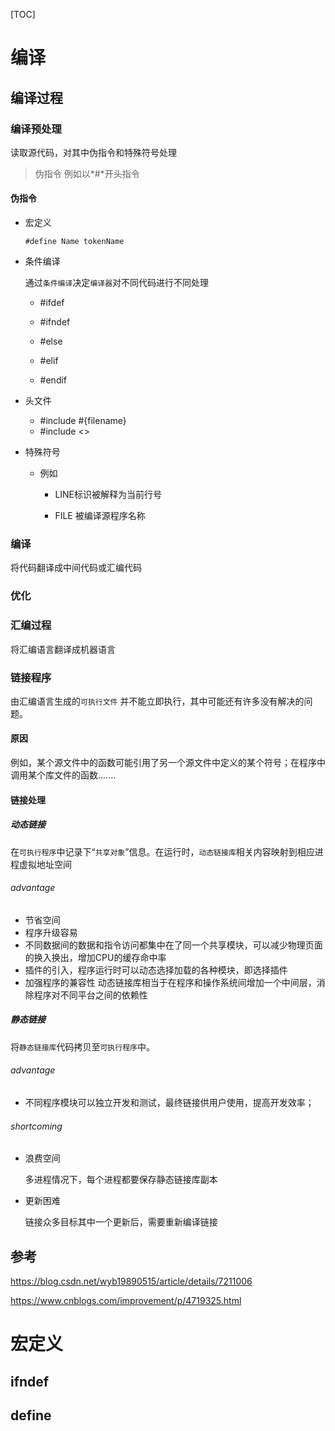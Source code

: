 [TOC]

# 编译

## 编译过程

### 编译预处理

读取源代码，对其中伪指令和特殊符号处理

> 伪指令 例如以*#*开头指令

#### 伪指令

- 宏定义

  ``` 
  #define Name tokenName
  ```

- 条件编译

  通过`条件编译`决定`编译器`对不同代码进行不同处理

  - #ifdef

  - #ifndef
  - #else
  - #elif
  - #endif

- 头文件

  - #include #{filename}
  - #include <>

- 特殊符号

  - 例如

    - LINE标识被解释为当前行号

    - FILE 被编译源程序名称

### 编译

将代码翻译成中间代码或汇编代码

### 优化

### 汇编过程

将汇编语言翻译成机器语言

### 链接程序

由汇编语言生成的`可执行文件` 并不能立即执行，其中可能还有许多没有解决的问题。

#### 原因

例如，某个源文件中的函数可能引用了另一个源文件中定义的某个符号；在程序中调用某个库文件的函数.......

#### 链接处理

##### 动态链接

在`可执行程序`中记录下“`共享对象`”信息。在运行时，`动态链接库`相关内容映射到相应进程虚拟地址空间

###### advantage

- 节省空间
- 程序升级容易
- 不同数据间的数据和指令访问都集中在了同一个共享模块，可以减少物理页面的换入换出，增加CPU的缓存命中率
- 插件的引入，程序运行时可以动态选择加载的各种模块，即选择插件
- 加强程序的兼容性  动态链接库相当于在程序和操作系统间增加一个中间层，消除程序对不同平台之间的依赖性

##### 静态链接

将`静态链接库`代码拷贝至`可执行程序`中。

###### advantage

- 不同程序模块可以独立开发和测试，最终链接供用户使用，提高开发效率；

###### shortcoming

- 浪费空间

  多进程情况下，每个进程都要保存静态链接库副本

- 更新困难

  链接众多目标其中一个更新后，需要重新编译链接



## 参考

https://blog.csdn.net/wyb19890515/article/details/7211006

https://www.cnblogs.com/improvement/p/4719325.html

# 宏定义

## ifndef

## define